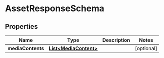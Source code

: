 

# AssetResponseSchema


## Properties

Name | Type | Description | Notes
------------ | ------------- | ------------- | -------------
**mediaContents** | [**List&lt;MediaContent&gt;**](MediaContent.md) |  |  [optional]



